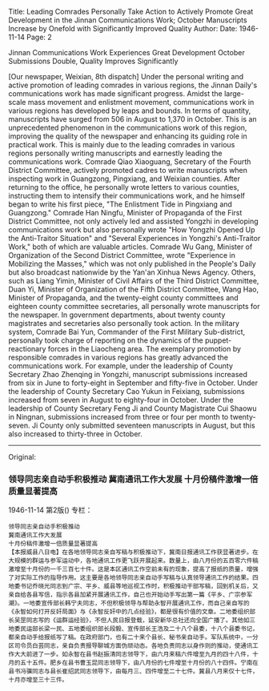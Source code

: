 Title: Leading Comrades Personally Take Action to Actively Promote Great Development in the Jinnan Communications Work; October Manuscripts Increase by Onefold with Significantly Improved Quality
Author:
Date: 1946-11-14
Page: 2

Jinnan Communications Work Experiences Great Development
October Submissions Double, Quality Improves Significantly

[Our newspaper, Weixian, 8th dispatch] Under the personal writing and active promotion of leading comrades in various regions, the Jinnan Daily's communications work has made significant progress. Amidst the large-scale mass movement and enlistment movement, communications work in various regions has developed by leaps and bounds. In terms of quantity, manuscripts have surged from 506 in August to 1,370 in October. This is an unprecedented phenomenon in the communications work of this region, improving the quality of the newspaper and enhancing its guiding role in practical work. This is mainly due to the leading comrades in various regions personally writing manuscripts and earnestly leading the communications work. Comrade Qiao Xiaoguang, Secretary of the Fourth District Committee, actively promoted cadres to write manuscripts when inspecting work in Guangzong, Pingxiang, and Weixian counties. After returning to the office, he personally wrote letters to various counties, instructing them to intensify their communications work, and he himself began to write his first piece, "The Enlistment Tide in Pingxiang and Guangzong." Comrade Han Ningfu, Minister of Propaganda of the First District Committee, not only actively led and assisted Yongzhi in developing communications work but also personally wrote "How Yongzhi Opened Up the Anti-Traitor Situation" and "Several Experiences in Yongzhi's Anti-Traitor Work," both of which are valuable articles. Comrade Wu Gang, Minister of Organization of the Second District Committee, wrote "Experience in Mobilizing the Masses," which was not only published in the People's Daily but also broadcast nationwide by the Yan'an Xinhua News Agency. Others, such as Liang Yimin, Minister of Civil Affairs of the Third District Committee, Duan Yi, Minister of Organization of the Fifth District Committee, Wang Hao, Minister of Propaganda, and the twenty-eight county committees and eighteen county committee secretaries, all personally wrote manuscripts for the newspaper. In government departments, about twenty county magistrates and secretaries also personally took action. In the military system, Comrade Bai Yun, Commander of the First Military Sub-district, personally took charge of reporting on the dynamics of the puppet-reactionary forces in the Liaocheng area. The exemplary promotion by responsible comrades in various regions has greatly advanced the communications work. For example, under the leadership of County Secretary Zhao Zhenqing in Yongzhi, manuscript submissions increased from six in June to forty-eight in September and fifty-five in October. Under the leadership of County Secretary Cao Yukun in Feixiang, submissions increased from seven in August to eighty-four in October. Under the leadership of County Secretary Feng Ji and County Magistrate Cui Shaowu in Ningnan, submissions increased from three or four per month to twenty-seven. Ji County only submitted seventeen manuscripts in August, but this also increased to thirty-three in October.



<hr /> 

Original: 


### 领导同志亲自动手积极推动  冀南通讯工作大发展  十月份稿件激增一倍质量显著提高

1946-11-14
第2版()
专栏：

    领导同志亲自动手积极推动
    冀南通讯工作大发展
    十月份稿件激增一倍质量显著提高
    【本报威县八日电】在各地领导同志亲自写稿与积极推动下，冀南日报通讯工作获显著进步。在大规模的群运与参军运动中，各地通讯工作更飞跃开展起来。数量上，由八月份的五百零六件稿激增至十月份的一千三百七十件。这是本区通讯工作空前未有的现象，提高了报纸的质量，增强了对实际工作的指导作用。这主要是各地领导同志亲自动手写稿与认真领导通讯工作的结果。四地委书记乔晓光同志到广宗、平乡、威县等地巡视工作时，积极推动干部写稿，回到机关后，又亲自给各县写信，指示各县加紧开展通讯工作，自己也开始动手写出第一篇《平乡、广宗参军潮》。一地委宣传部长韩宁夫同志，不但积极领导与帮助永智开展通讯工作，而自己亲自写的《永智如何打开反奸局面》与《永智反奸中的几点经验》，都是很有价值的文章。二地委组织部长吴罡同志写的《运群运经验》，不但人民日报登载，延安新华总社还向全国广播了。其他如三地委民运部长梁一民、五地委组织部长段毅、宣传部长王浩及二十八个县委，十八个县委书记，都亲自动手给报纸写了稿。在政府部门，也有二十来个县长、秘书亲自动手。军队系统中，一分区司令员白芸同志，亲自负责报导聊城方面伪顽动态。各地负责同志以身作则的推动，使通讯工作大大前进了一步。如永智在县书赵振清同志领导下，由六月来稿六件增至九月的四十八件，十月的五十五件。肥乡在县书曹玉昆同志领导下，由八月份的七件增至十月份的八十四件。宁南在县书冯骥同志与县长崔绍武同志领导下，由每月三、四件增至二十七件。冀县八月来仅十七件，十月亦增至三十三件。
